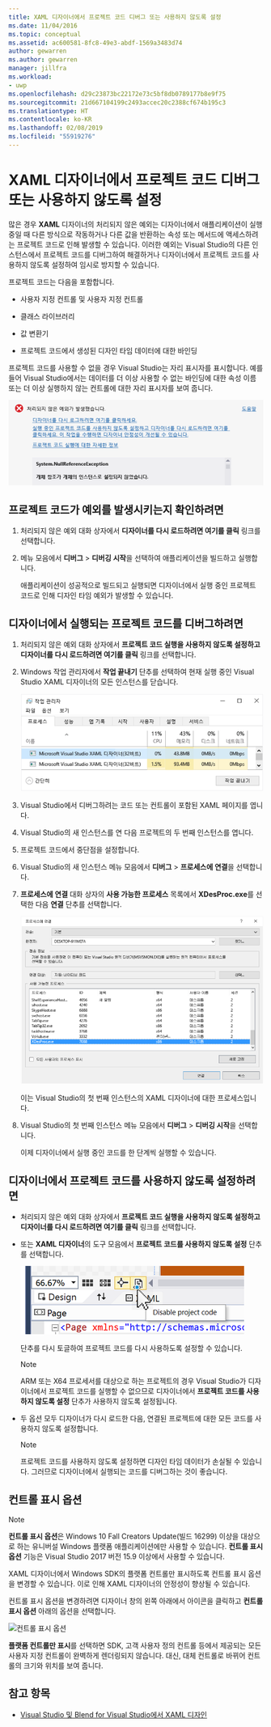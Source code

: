 ```yaml
---
title: XAML 디자이너에서 프로젝트 코드 디버그 또는 사용하지 않도록 설정
ms.date: 11/04/2016
ms.topic: conceptual
ms.assetid: ac600581-8fc8-49e3-abdf-1569a3483d74
author: gewarren
ms.author: gewarren
manager: jillfra
ms.workload:
- uwp
ms.openlocfilehash: d29c23873bc22172e73c5bf8db0789177b8e9f75
ms.sourcegitcommit: 21d667104199c2493accec20c2388cf674b195c3
ms.translationtype: HT
ms.contentlocale: ko-KR
ms.lasthandoff: 02/08/2019
ms.locfileid: "55919276"
---
```

# <a name="debug-or-disable-project-code-in-xaml-designer"></a>XAML 디자이너에서 프로젝트 코드 디버그 또는 사용하지 않도록 설정

많은 경우 **XAML** 디자이너의 처리되지 않은 예외는 디자이너에서 애플리케이션이 실행 중일 때 다른 방식으로 작동하거나 다른 값을 반환하는 속성 또는 메서드에 액세스하려는 프로젝트 코드로 인해 발생할 수 있습니다. 이러한 예외는 Visual Studio의 다른 인스턴스에서 프로젝트 코드를 디버그하여 해결하거나 디자이너에서 프로젝트 코드를 사용하지 않도록 설정하여 임시로 방지할 수 있습니다.

프로젝트 코드는 다음을 포함합니다.

-   사용자 지정 컨트롤 및 사용자 지정 컨트롤

-   클래스 라이브러리

-   값 변환기

-   프로젝트 코드에서 생성된 디자인 타임 데이터에 대한 바인딩

프로젝트 코드를 사용할 수 없을 경우 Visual Studio는 자리 표시자를 표시합니다. 예를 들어 Visual Studio에서는 데이터를 더 이상 사용할 수 없는 바인딩에 대한 속성 이름 또는 더 이상 실행하지 않는 컨트롤에 대한 자리 표시자를 보여 줍니다.

![처리되지 않은 예외 대화 상자](../designers/media/xaml_unhandledexception.png)

## <a name="to-determine-if-project-code-is-causing-an-exception"></a>프로젝트 코드가 예외를 발생시키는지 확인하려면

1.  처리되지 않은 예외 대화 상자에서 **디자이너를 다시 로드하려면 여기를 클릭** 링크를 선택합니다.

2.  메뉴 모음에서 **디버그** > **디버깅 시작**을 선택하여 애플리케이션을 빌드하고 실행합니다.

     애플리케이션이 성공적으로 빌드되고 실행되면 디자이너에서 실행 중인 프로젝트 코드로 인해 디자인 타임 예외가 발생할 수 있습니다.

## <a name="to-debug-project-code-running-in-the-designer"></a>디자이너에서 실행되는 프로젝트 코드를 디버그하려면

1.  처리되지 않은 예외 대화 상자에서 **프로젝트 코드 실행을 사용하지 않도록 설정하고 디자이너를 다시 로드하려면 여기를 클릭** 링크를 선택합니다.

2.  Windows 작업 관리자에서 **작업 끝내기** 단추를 선택하여 현재 실행 중인 Visual Studio XAML 디자이너의 모든 인스턴스를 닫습니다.

     ![작업 관리자의 XAML 디자이너 인스턴스](../designers/media/xaml_taskmanager.png)

3.  Visual Studio에서 디버그하려는 코드 또는 컨트롤이 포함된 XAML 페이지를 엽니다.

4.  Visual Studio의 새 인스턴스를 연 다음 프로젝트의 두 번째 인스턴스를 엽니다.

5.  프로젝트 코드에서 중단점을 설정합니다.

6.  Visual Studio의 새 인스턴스 메뉴 모음에서 **디버그** > **프로세스에 연결**을 선택합니다.

7.  **프로세스에 연결** 대화 상자의 **사용 가능한 프로세스** 목록에서 **XDesProc.exe**를 선택한 다음 **연결** 단추를 선택합니다.

     ![XAML 디자이너 프로세스](../designers/media/xaml_attach.png)

     이는 Visual Studio의 첫 번째 인스턴스의 XAML 디자이너에 대한 프로세스입니다.

8.  Visual Studio의 첫 번째 인스턴스 메뉴 모음에서 **디버그** > **디버깅 시작**을 선택합니다.

     이제 디자이너에서 실행 중인 코드를 한 단계씩 실행할 수 있습니다.

## <a name="to-disable-project-code-in-the-designer"></a>디자이너에서 프로젝트 코드를 사용하지 않도록 설정하려면

-   처리되지 않은 예외 대화 상자에서 **프로젝트 코드 실행을 사용하지 않도록 설정하고 디자이너를 다시 로드하려면 여기를 클릭** 링크를 선택합니다.

-   또는 **XAML 디자이너**의 도구 모음에서 **프로젝트 코드를 사용하지 않도록 설정** 단추를 선택합니다.

     ![프로젝트 코드 사용 안 함 단추](../designers/media/xaml_disablecode.png)

     단추를 다시 토글하여 프로젝트 코드를 다시 사용하도록 설정할 수 있습니다.

    > [!NOTE]
    > ARM 또는 X64 프로세서를 대상으로 하는 프로젝트의 경우 Visual Studio가 디자이너에서 프로젝트 코드를 실행할 수 없으므로 디자이너에서 **프로젝트 코드를 사용하지 않도록 설정** 단추가 사용하지 않도록 설정됩니다.

-   두 옵션 모두 디자이너가 다시 로드한 다음, 연결된 프로젝트에 대한 모든 코드를 사용하지 않도록 설정합니다.

    > [!NOTE]
    > 프로젝트 코드를 사용하지 않도록 설정하면 디자인 타임 데이터가 손실될 수 있습니다. 그러므로 디자이너에서 실행되는 코드를 디버그하는 것이 좋습니다.

## <a name="control-display-options"></a>컨트롤 표시 옵션

> [!NOTE]
> **컨트롤 표시 옵션**은 Windows 10 Fall Creators Update(빌드 16299) 이상을 대상으로 하는 유니버설 Windows 플랫폼 애플리케이션에만 사용할 수 있습니다. **컨트롤 표시 옵션** 기능은 Visual Studio 2017 버전 15.9 이상에서 사용할 수 있습니다. 

XAML 디자이너에서 Windows SDK의 플랫폼 컨트롤만 표시하도록 컨트롤 표시 옵션을 변경할 수 있습니다. 이로 인해 XAML 디자이너의 안정성이 향상될 수 있습니다.

컨트롤 표시 옵션을 변경하려면 디자이너 창의 왼쪽 아래에서 아이콘을 클릭하고 **컨트롤 표시 옵션** 아래의 옵션을 선택합니다.

![컨트롤 표시 옵션](../designers/media/control_display_options.png)

**플랫폼 컨트롤만 표시**를 선택하면 SDK, 고객 사용자 정의 컨트롤 등에서 제공되는 모든 사용자 지정 컨트롤이 완벽하게 렌더링되지 않습니다. 대신, 대체 컨트롤로 바뀌어 컨트롤의 크기와 위치를 보여 줍니다.

## <a name="see-also"></a>참고 항목

- [Visual Studio 및 Blend for Visual Studio에서 XAML 디자인](../designers/designing-xaml-in-visual-studio.md)
